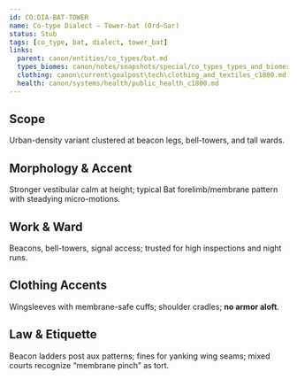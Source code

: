 ```yaml
---
id: CO:DIA-BAT-TOWER
name: Co-type Dialect — Tower-bat (Ord–Sar)
status: Stub
tags: [co_type, bat, dialect, tower_bat]
links:
  parent: canon/entities/co_types/bat.md
  types_biomes: canon/notes/snapshots/special/co_types_types_and_biomes.md
  clothing: canon\current\goalpost\tech\clothing_and_textiles_c1800.md
  health: canon/systems/health/public_health_c1800.md
---
```


## Scope
Urban-density variant clustered at beacon legs, bell-towers, and tall wards.

## Morphology & Accent
Stronger vestibular calm at height; typical Bat forelimb/membrane pattern with steadying micro-motions.

## Work & Ward
Beacons, bell-towers, signal access; trusted for high inspections and night runs.

## Clothing Accents
Wingsleeves with membrane-safe cuffs; shoulder cradles; **no armor aloft**.

## Law & Etiquette
Beacon ladders post aux patterns; fines for yanking wing seams; mixed courts recognize “membrane pinch” as tort.
